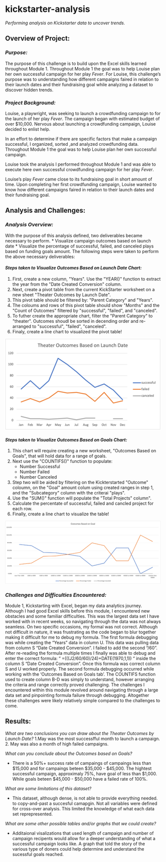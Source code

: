 # **kickstarter-analysis**
*Performing analysis on Kickstarter data to uncover trends.*


## Overview of Project:

### *Purpose:*
The purpose of this challenge is to build upon the Excel skills learned throughout Module 1. Throughout Module 1 the goal was to help Louise plan her own successful campaign for her play *Fever*. For Louise, this challenge’s purpose was to understanding how different campaigns faired in relation to their launch dates and their fundraising goal while analyzing a dataset to discover hidden trends.

### *Project Background:*
Louise, a playwright, was seeking to launch a crowdfunding campaign to for the launch of her play *Fever*. The campaign began  with estimated budget of over $10,000. Nervous about launching a crowdfunding campaign, Louise decided to enlist help.

In an effort to determine if there are specific factors that make a campaign successful, I organized, sorted ,and analyzed crowdfunding data. Throughout Module 1 the goal was to help Louise plan her own successful campaign. 

Louise took the analysis I performed throughout Module 1 and was able to execute here own successful crowdfunding campaign for her play *Fever*.

Louise’s play *Fever* came close to its fundraising goal in short amount of time. 
Upon completing her first crowdfunding campaign, Louise wanted to know how different campaigns faired in relation to their launch dates and their fundraising goal.
 

## Analysis and Challenges:

### *Analysis Overview:*
With the purpose of this analysis defined, two deliverables became necessary to perform. 
	* Visualize campaign outcomes based on launch date
	* Visualize the percentage of successful, failed, and canceled plays based on funding goals amount.
The following steps were taken to perform the above necessary deliverables:

#### *Steps taken to Visualize Outcomes Based on Launch Date Chart:*

1. First, create a new column, "Years". Use the "YEAR()" function to extract the year from the "Date Created Conversion" column.
2. Next, create a pivot table from the current KickStarter worksheet on a new sheet "Theater Outcomes by Launch Date". 
3. This pivot table should be filtered by: "Parent Category" and "Years". 
4. The coloums and rows of this pivot table should show "Months" and the "Count of Outcomes" filtered by "successful", "failed", and "canceled".
5. To futher create the appropriate chart, filter the "Parent Category" to "theater". Outcomes shoudl be sorted in decending order and re-arranged to "successful", "failed", "canceled". 
6. Finaly, create a line chart to visualized the pivot table!  
			
![Outcomes_based_on_launchdate_linechart](Theater_Outcomes_vs_Launch.png)


#### *Steps taken to Visualize Outcomes Based on Goals Chart:*

1. This chart will require creating a new worksheet, "Outcomes Based on Goals", that will hold data for a range of goals. 
2. Next use the "COUNTIFS()" function to populate:
	* Number Successful
	* Number Failed
	* Number Canceled
3. Step two will be aided by filtering on the Kickterstarted "Outcome" coloumn, on the "Goal" amount colum using created ranges in step 1, and the "Subcategory" column with the criterai "plays".
4. Use the "SUM()" function will populate the "Total Projects" column". 
5. Calculate the percentate of successful, failed and cancled project for each row.
6. Finally, create a line chart to visualize the table!

![Outcomes_based_on_Goals_linechart](Outcomes_vs_Goals.png)



### *Challenges and Difficulties Encountered:*
Module 1, Kickstarting with Excel, began my data analytics journey. Although I had good Excel skills before this module, I encountered new obstacles and some familiar difficulties. This was the largest data set I have worked with in recent weeks, so navigating through the data was not always seamless. On two specific occasions, my formal was not correct. Although not difficult in nature, it was frustrating as the code began to blur together making it difficult for me to debug my formula. The first formula debugging was while creating the “Years” data in column U. This data was pulling data from column S “Date Created Conversion”. I failed to add the second “/60”. After re-reading the formula multiple times I finally was able to debug and enter the correct formula: “ =(((J2/60/60)/24)+DATE(1970,1,1)) “ inside the column S “Date Created Conversion”. Once this formula was correct column S and U worked properly. The second formula debugging occurred while working with the ‘Outcomes Based on Goals tab’. The COUNTIFS function used to create column B-D was simply to understand, however arranging the criteria and range correctly proved challenging. The challenges I encountered within this module revolved around navigating through a large data set and pinpointing formula failure through debugging. Altogether these challenges were likely relatively simple compared to the challenges to come.


## Results:

*What are two conclusions you can draw about the Theater Outcomes by Launch Date?*
1.May was the most successfful month to launch a campaign.
2. May was also a month of high failed campaigns.  

*What can you conclude about the Outcomes based on Goals?*
* There is a 50%+ success rate of campaings of campaings less than $15,000 and for campaings beteen $35,000 - $45,000. The hightest successful campaign, approximaly 75%, have goal of less than $1,000. While goals beteen $45,000 - $50,000 have a failed rate of 100%. 

*What are some limitations of this dataset?*
* This dataset, although dense, is not able to provide everything needed. to copy-and-past a succesful camapgin. Not all variables were defined for cross-over analysis. This limited the knowledge of what each data set reprepresented. 

*What are some other possible tables and/or graphs that we could create?*
* Additaional visalizations that used length of campaign and number of campaign recipents would  allow for a deeper understanding of what a successful campaign looks like. A graph that told the story of the various type of doners could help determine and understand the sucessful goals reached. 
